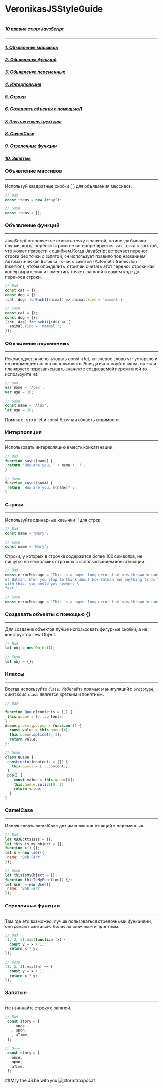 # VeronikasJSStyleGuide
 ---
 ##### *10 правил стиля  JavaScript*
 ---
 ##### [1. Oбъявлениe массивов](#1)
 ##### [2. Объявление функций](#2)
 ##### [3. Объявление переменных](#3)
 ##### [4. Интерполяция](#4)
 ##### [5. Строки](#5)
 ##### [6. Создавать объекты с помощью{}](#6)
 ##### [7. Классы и конструкторы](#7)
 ##### [8. CamelCase](#8)
 ##### [9. Стрелочные функции](#9)
 ##### [10. Запятые](#10)

 
 ### <a name="1"> Объявлениe массивов</a>
 ---
 Используй квадратные скобки [ ] для объявления массивов.
 
 ``` js
 // Bad
const items = new Array();

// Good
const items = [];
```

 ### <a name="2">Объявление функций</a>
 ---
 JavaScript позволяет не ставить точку с запятой, но иногда бывают случаи, когда перенос строки не интерпретируется, как точка с запятой, что может привести к ошибкам.Когда JavaScript встречает перенос строки без точки с запятой, он использует правило под названием Автоматическая Вставка Точки с запятой (Automatic Semicolon Insertion), чтобы определить, стоит ли считать этот перенос строки как конец выражения и поместить точку с запятой в вашем коде до переноса строки. 

 ``` js
 // Bad
 const cat = {}
 const dog = {}
 [cat, dog].forEach((animal) => animal.kind = 'mammal')

 // Good
 const cat = {};
 const dog = {};
 [cat, dog].forEach((jedi) => {
   animal.kind = 'mammal'';
 });
 ```

 ### <a name="3">Объявление переменных</a>
 ---
 Рекомендуется использовать const и let, ключевое слово var устарело и не рекомендуется его использовать. Всегда используйте const, но если планируете перезаписывать значение создаваемой переменной то используйте let.

 ``` js
 // Bad
 var name = 'Alex';
 var age = 20;
 
 // Good
 const name = 'Alex';
 let age = 20;
 ```
 Помните, что у let и const блочная область видимости.

 ### <a name="4">Интерполяция</a>
 ---
 Использовать интерполяцию вместо конкатенации.

  ``` js
 // Bad
 function sayHi(name) {
   return 'How are you, ' + name + '?';
 }

 // Good
 function sayHi(name) {
   return `How are you, ${name}?`;
 }
 ```

 ### <a name="5">Строки</a>
 ---
 Используйте одинарные кавычки '' для строк.

 ``` js
 // Bad
const name = "Mary";
 
 // Good
const name = 'Mary';
 ```

 Строки, у которых в строчке содержится более 100 символов, не пишутся на нескольких строчках с использованием конкатенации.

 ``` js
 // Bad
const errorMessage = 'This is a super long error that was thrown because \
 of Batman. When you stop to think about how Batman had anything to do \
 with this, you would get nowhere \
 fast.';
 
// Good
const errorMessage = 'This is a super long error that was thrown because of Batman. When you stop to think about how Batman had anything to do with this, you would get nowhere fast.';
```

 ### <a name="6">Создавать объекты с помощью {}</a>
 ---
 Для создания объектов лучше использовать фигурные скобки, а не конструктор new Object.

 ``` js
 // Bad 
 let obj = new Object();

 // Good
 let obj = {};
 ```
 
 ### <a name="7">Классы</a>
 ---
 Всегда используйте `class`. Избегайте прямых манипуляций с `prototype`, синтаксис `class` является кратким и понятным.

 ``` js
 // Bad

 function Queue(contents = []) {
  this.queue = [...contents];
 }
 Queue.prototype.pop = function () {
   const value = this.queue[0];
   this.queue.splice(0, 1);
   return value;
 };

// Good
class Queue {
  constructor(contents = []) {
    this.queue = [...contents];
  }
  pop() {
     const value = this.queue[0];
     this.queue.splice(0, 1);
     return value;
   }
 }
 ```

 ### <a name="8">CamelCase </a>
 ---
 Использовать camelCase для именования функций и переменных.

  ``` js
 // Bad
 let OBJEcttsssss = {};
 let this_is_my_object = {};
 function c() {};
 let u = new user({
   name: 'Bob Parr'
 });

 // Good
 let thisIsMyObject = {};
 function thisIsMyFunction() {};
 let user = new User({
   name: 'Bob Parr'
 });
 ```
  
 ### <a name="9">Cтрелочные функции</a>
 ---
 Там где это возможно, лучше пользоваться стрелочными функциями, они делают синтаксис более лаконичным и приятным.

 ``` js
 // Bad
 [1, 2, 3].map(function (x) {
   const y = x + 1;
   return x * y;
 });

 // Good
 [1, 2, 3].map((x) => {
   const y = x + 1;
   return x * y;
 });
 ```

 ### <a name="10">Запятые</a>
 ---
 Не начинайте строку с запятой.

``` js
// Bad
 const story = [
     once
   , upon
   , aTime
 ];

// Good
 const story = [
   once,
   upon,
   aTime,
 ];
 ```
 
 ##May the JS be with you
![Stormtroopocat](https://octodex.github.com/images/stormtroopocat.jpg "The Stormtroopocat")
